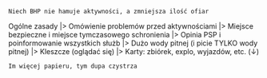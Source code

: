	Niech BHP nie hamuje aktywności, a zmniejsza ilość ofiar

Ogólne zasady
	 |> Omówienie problemów przed aktywnościami
	 |> Miejsce bezpieczne i miejsce tymczasowego schronienia
	 |> Opinia PSP i poinformowanie wszystkich służb
	 |> Dużo wody pitnej \(i picie TYLKO wody pitnej\)
	 |> Kleszcze \(oglądać się\)
	 |> Karty: zbiórek, explo, wyjazdów, etc. \(↓\)

	Im więcej papieru, tym dupa czystrza
